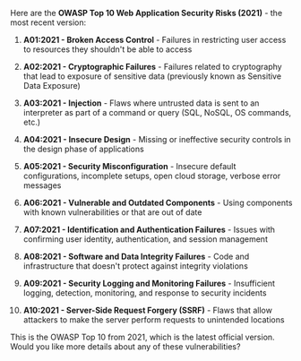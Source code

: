Here are the **OWASP Top 10 Web Application Security Risks (2021)** - the most recent version:

1. **A01:2021 - Broken Access Control** - Failures in restricting user access to resources they shouldn't be able to access

2. **A02:2021 - Cryptographic Failures** - Failures related to cryptography that lead to exposure of sensitive data (previously known as Sensitive Data Exposure)

3. **A03:2021 - Injection** - Flaws where untrusted data is sent to an interpreter as part of a command or query (SQL, NoSQL, OS commands, etc.)

4. **A04:2021 - Insecure Design** - Missing or ineffective security controls in the design phase of applications

5. **A05:2021 - Security Misconfiguration** - Insecure default configurations, incomplete setups, open cloud storage, verbose error messages

6. **A06:2021 - Vulnerable and Outdated Components** - Using components with known vulnerabilities or that are out of date

7. **A07:2021 - Identification and Authentication Failures** - Issues with confirming user identity, authentication, and session management

8. **A08:2021 - Software and Data Integrity Failures** - Code and infrastructure that doesn't protect against integrity violations

9. **A09:2021 - Security Logging and Monitoring Failures** - Insufficient logging, detection, monitoring, and response to security incidents

10. **A10:2021 - Server-Side Request Forgery (SSRF)** - Flaws that allow attackers to make the server perform requests to unintended locations

This is the OWASP Top 10 from 2021, which is the latest official version. Would you like more details about any of these vulnerabilities?